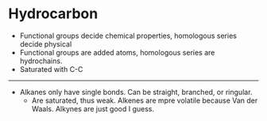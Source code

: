 # Hydrocarbon

- Functional groups decide chemical properties, homologous series decide physical
- Functional groups are added atoms, homologous series are hydrochains.
- Saturated with C-C

---

- Alkanes only have single bonds. Can be straight, branched, or ringular.
	- Are saturated, thus weak. Alkenes are mpre volatile because Van der Waals. Alkynes are just good I guess.
